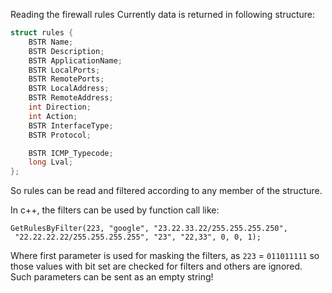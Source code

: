 Reading the firewall rules
Currently data is returned in following structure:

```c++
struct rules {
	BSTR Name;
	BSTR Description;
	BSTR ApplicationName;
	BSTR LocalPorts;
	BSTR RemotePorts;
	BSTR LocalAddress;
	BSTR RemoteAddress;
	int Direction;
	int Action;
	BSTR InterfaceType;
	BSTR Protocol;

	BSTR ICMP_Typecode;
	long Lval;
};
```

So rules can be read and filtered according to any member of the structure.

In c++, the filters can be used by function call like:
```
GetRulesByFilter(223, "google", "23.22.33.22/255.255.255.250",
 "22.22.22.22/255.255.255.255", "23", "22,33", 0, 0, 1);

```
Where first parameter is used for masking the filters, as `223` = `011011111` so those values with bit set are checked for filters and others are ignored. Such parameters can be sent as an empty string!
